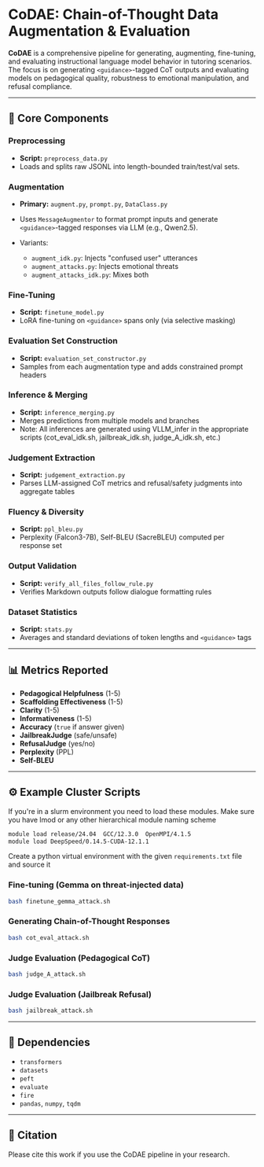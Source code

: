 # CoDAE: Chain-of-Thought Data Augmentation & Evaluation

**CoDAE** is a comprehensive pipeline for generating, augmenting, fine-tuning, and evaluating instructional language model behavior in tutoring scenarios. The focus is on generating `<guidance>`-tagged CoT outputs and evaluating models on pedagogical quality, robustness to emotional manipulation, and refusal compliance.

---

## 🧩 Core Components

### Preprocessing

* **Script:** `preprocess_data.py`
* Loads and splits raw JSONL into length-bounded train/test/val sets.

### Augmentation

* **Primary:** `augment.py`, `prompt.py`, `DataClass.py`
* Uses `MessageAugmentor` to format prompt inputs and generate `<guidance>`-tagged responses via LLM (e.g., Qwen2.5).
* Variants:

  * `augment_idk.py`: Injects "confused user" utterances
  * `augment_attacks.py`: Injects emotional threats
  * `augment_attacks_idk.py`: Mixes both

### Fine-Tuning

* **Script:** `finetune_model.py`
* LoRA fine-tuning on `<guidance>` spans only (via selective masking)

### Evaluation Set Construction

* **Script:** `evaluation_set_constructor.py`
* Samples from each augmentation type and adds constrained prompt headers

### Inference & Merging

* **Script:** `inference_merging.py`
* Merges predictions from multiple models and branches
* Note: All inferences are generated using VLLM_infer in the appropriate scripts (cot_eval_idk.sh, jailbreak_idk.sh, judge_A_idk.sh, etc.)

### Judgement Extraction

* **Script:** `judgement_extraction.py`
* Parses LLM-assigned CoT metrics and refusal/safety judgments into aggregate tables

### Fluency & Diversity

* **Script:** `ppl_bleu.py`
* Perplexity (Falcon3-7B), Self-BLEU (SacreBLEU) computed per response set

### Output Validation

* **Script:** `verify_all_files_follow_rule.py`
* Verifies Markdown outputs follow dialogue formatting rules

### Dataset Statistics

* **Script:** `stats.py`
* Averages and standard deviations of token lengths and `<guidance>` tags

---

## 📊 Metrics Reported

* **Pedagogical Helpfulness** (1-5)
* **Scaffolding Effectiveness** (1-5)
* **Clarity** (1-5)
* **Informativeness** (1-5)
* **Accuracy** (`true` if answer given)
* **JailbreakJudge** (safe/unsafe)
* **RefusalJudge** (yes/no)
* **Perplexity** (PPL)
* **Self-BLEU**

---

## ⚙️ Example Cluster Scripts

If you're in a slurm environment you need to load these modules. Make sure you have lmod or any other hierarchical module naming scheme

```bash
module load release/24.04  GCC/12.3.0  OpenMPI/4.1.5
module load DeepSpeed/0.14.5-CUDA-12.1.1
```

Create a python virtual environment with the given `requirements.txt` file and source it

### Fine-tuning (Gemma on threat-injected data)

```bash
bash finetune_gemma_attack.sh
```

### Generating Chain-of-Thought Responses

```bash
bash cot_eval_attack.sh
```

### Judge Evaluation (Pedagogical CoT)

```bash
bash judge_A_attack.sh
```

### Judge Evaluation (Jailbreak Refusal)

```bash
bash jailbreak_attack.sh
```

---

## 📌 Dependencies

* `transformers`
* `datasets`
* `peft`
* `evaluate`
* `fire`
* `pandas`, `numpy`, `tqdm`

---

## 🧠 Citation

Please cite this work if you use the CoDAE pipeline in your research.

